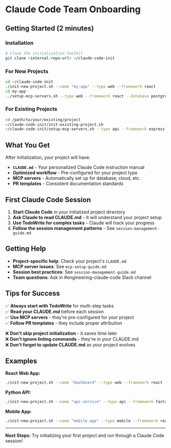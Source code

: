 # Claude Code Team Onboarding

## Getting Started (2 minutes)

### Installation

```bash
# Clone the initialization toolkit
git clone <internal-repo-url> ~/claude-code-init
```

### For New Projects

```bash
cd ~/claude-code-init
./init-new-project.sh --name "my-app" --type web --framework react
cd my-app
../setup-mcp-servers.sh --type web --framework react --database postgres
```

### For Existing Projects

```bash
cd /path/to/your/existing/project
~/claude-code-init/init-existing-project.sh
~/claude-code-init/setup-mcp-servers.sh --type api --framework express --database postgres
```

## What You Get

After initialization, your project will have:

- **`CLAUDE.md`** - Your personalized Claude Code instruction manual
- **Optimized workflow** - Pre-configured for your project type
- **MCP servers** - Automatically set up for database, cloud, etc.
- **PR templates** - Consistent documentation standards

## First Claude Code Session

1. **Start Claude Code** in your initialized project directory
2. **Ask Claude to read CLAUDE.md** - It will understand your project setup
3. **Use TodoWrite for complex tasks** - Claude will track your progress
4. **Follow the session management patterns** - See `session-management-guide.md`

## Getting Help

- **Project-specific help**: Check your project's `CLAUDE.md`
- **MCP server issues**: See `mcp-setup-guide.md`
- **Session best practices**: See `session-management-guide.md`
- **Team questions**: Ask in #engineering-claude-code Slack channel

## Tips for Success

✅ **Always start with TodoWrite** for multi-step tasks  
✅ **Read your CLAUDE.md** before each session  
✅ **Use MCP servers** - they're pre-configured for your project  
✅ **Follow PR templates** - they include proper attribution  

❌ **Don't skip project initialization** - it saves time later  
❌ **Don't ignore linting commands** - they're in your CLAUDE.md  
❌ **Don't forget to update CLAUDE.md** as your project evolves  

## Examples

**React Web App:**

```bash
./init-new-project.sh --name "dashboard" --type web --framework react
```

**Python API:**

```bash
./init-new-project.sh --name "api-service" --type api --framework fastapi
```

**Mobile App:**

```bash
./init-new-project.sh --name "mobile-app" --type mobile --framework react-native
```

---
**Next Steps:** Try initializing your first project and run through a Claude Code session!
